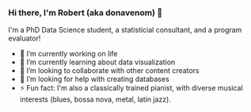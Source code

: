### Hi there, I'm Robert (aka donavenom) 👋

I'm a PhD Data Science student, a statisticial consultant, and a program evaluator!
- 🔭 I’m currently working on life
- 🌱 I’m currently learning about data visualization
- 👯 I’m looking to collaborate with other content creators
- 🤔 I’m looking for help with creating databases
- ⚡ Fun fact: I'm also a classically trained pianist, with diverse musical interests (blues, bossa nova, metal, latin jazz).

